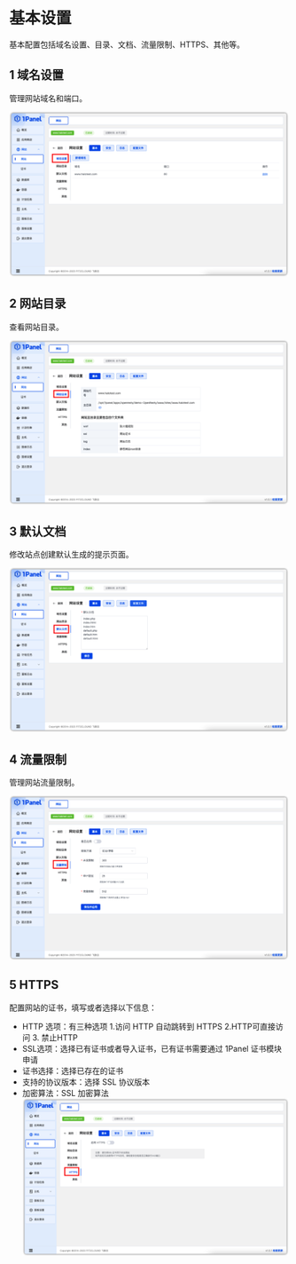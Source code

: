 # 基本设置

基本配置包括域名设置、目录、文档、流量限制、HTTPS、其他等。

## 1 域名设置
管理网站域名和端口。

![img.png](../../img/websites/config_basic_domain.png)

## 2 网站目录
查看网站目录。

![img.png](../../img/websites/config_basic_folder.png)

## 3 默认文档
修改站点创建默认生成的提示页面。

![img_1.png](../../img/websites/basic_config_default.png)

## 4 流量限制
管理网站流量限制。

![img.png](../../img/websites/basic_config_limit.png)

## 5 HTTPS
配置网站的证书，填写或者选择以下信息：
- HTTP 选项：有三种选项 1.访问 HTTP 自动跳转到 HTTPS 2.HTTP可直接访问 3. 禁止HTTP
- SSL选项：选择已有证书或者导入证书，已有证书需要通过 1Panel 证书模块申请
- 证书选择：选择已存在的证书
- 支持的协议版本：选择 SSL 协议版本
- 加密算法：SSL 加密算法
![img.png](../../img/websites/basic_config_https.png)
